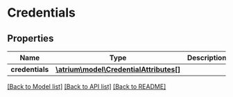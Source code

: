 # Credentials

## Properties
Name | Type | Description | Notes
------------ | ------------- | ------------- | -------------
**credentials** | [**\atrium\model\CredentialAttributes[]**](CredentialAttributes.md) |  | [optional] 

[[Back to Model list]](../README.md#documentation-for-models) [[Back to API list]](../README.md#documentation-for-api-endpoints) [[Back to README]](../README.md)


